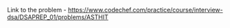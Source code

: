 Link to the problem - https://www.codechef.com/practice/course/interview-dsa/DSAPREP_01/problems/ASTHIT
